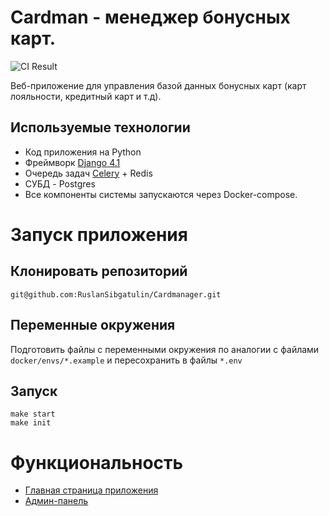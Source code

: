 # Cardman - менеджер бонусных карт.
![CI Result](https://github.com/RuslanSibgatulin/Cardmanager/actions/workflows/test.yml/badge.svg)

Веб-приложение для управления базой данных бонусных карт (карт лояльности, кредитный карт и т.д).


## Используемые технологии
- Код приложения на Python
- Фреймворк [Django 4.1](https://docs.djangoproject.com/en/4.1/)
- Очередь задач [Celery](https://docs.celeryq.dev/en/stable/#) + Redis
- СУБД - Postgres
- Все компоненты системы запускаются через Docker-compose.

# Запуск приложения
## Клонировать репозиторий
    git@github.com:RuslanSibgatulin/Cardmanager.git

## Переменные окружения
Подготовить файлы с переменными окружения по аналогии с файлами `docker/envs/*.example` и пересохранить в файлы `*.env`

## Запуск

    make start
    make init

# Функциональность
- [Главная страница приложения](http://127.0.0.1/cards/)
- [Админ-панель](http://127.0.0.1/admin/)
